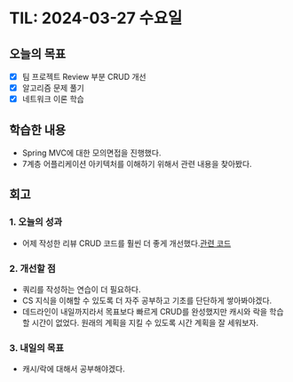 # TIL: 2024-03-27 수요일
## 오늘의 목표
- [x] 팀 프로젝트 Review 부분 CRUD 개선
- [x] 알고리즘 문제 풀기
- [x] 네트워크 이론 학습
## 학습한 내용
- Spring MVC에 대한 모의면접을 진행했다.
- 7계층 어플리케이션 아키텍처를 이해하기 위해서 관련 내용을 찾아봤다.
## 회고
### 1. 오늘의 성과
- 어제 작성한 리뷰 CRUD 코드를 훨씬 더 좋게 개선했다.[관련 코드](https://github.com/pie0902/TIL/blob/main/Spring/SpringBootPractices/2.Spring%20Data%20JPA%EB%A5%BC%20%ED%99%9C%EC%9A%A9%ED%95%9C%20%EB%A6%AC%EB%B7%B0%20%EC%83%9D%EC%84%B1%20%EB%A1%9C%EC%A7%81%20%EA%B5%AC%ED%98%84.md)
### 2. 개선할 점
- 쿼리를 작성하는 연습이 더 필요하다.
- CS 지식을 이해할 수 있도록 더 자주 공부하고 기초를 단단하게 쌓아봐야겠다. 
- 데드라인이 내일까지라서 목표보다 빠르게 CRUD를 완성했지만 캐시와 락을 학습할 시간이 없었다. 원래의 계획을 지킬 수 있도록 시간 계획을 잘 세워보자.
### 3. 내일의 목표
- 캐시/락에 대해서 공부해야겠다.
